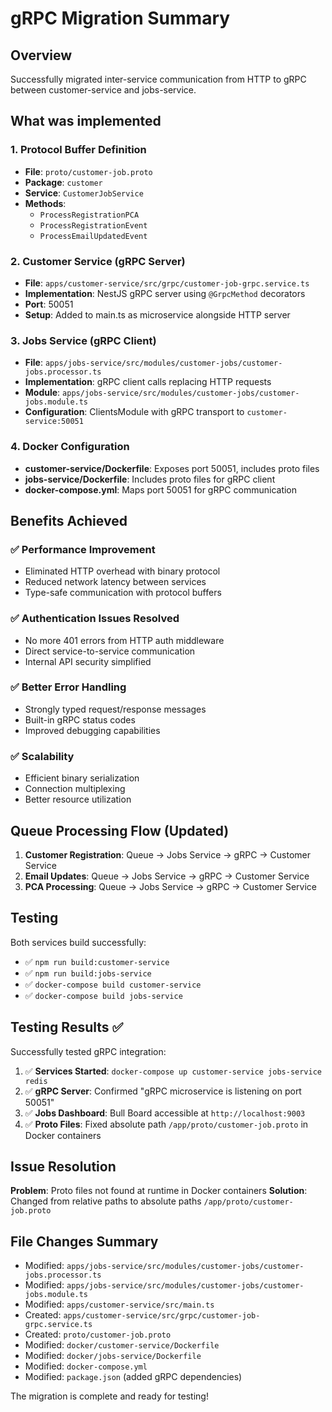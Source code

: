 # gRPC Migration Summary

## Overview
Successfully migrated inter-service communication from HTTP to gRPC between customer-service and jobs-service.

## What was implemented

### 1. Protocol Buffer Definition
- **File**: `proto/customer-job.proto`
- **Package**: `customer`
- **Service**: `CustomerJobService`
- **Methods**: 
  - `ProcessRegistrationPCA`
  - `ProcessRegistrationEvent`
  - `ProcessEmailUpdatedEvent`

### 2. Customer Service (gRPC Server)
- **File**: `apps/customer-service/src/grpc/customer-job-grpc.service.ts`
- **Implementation**: NestJS gRPC server using `@GrpcMethod` decorators
- **Port**: 50051
- **Setup**: Added to main.ts as microservice alongside HTTP server

### 3. Jobs Service (gRPC Client)
- **File**: `apps/jobs-service/src/modules/customer-jobs/customer-jobs.processor.ts`
- **Implementation**: gRPC client calls replacing HTTP requests
- **Module**: `apps/jobs-service/src/modules/customer-jobs/customer-jobs.module.ts`
- **Configuration**: ClientsModule with gRPC transport to `customer-service:50051`

### 4. Docker Configuration
- **customer-service/Dockerfile**: Exposes port 50051, includes proto files
- **jobs-service/Dockerfile**: Includes proto files for gRPC client
- **docker-compose.yml**: Maps port 50051 for gRPC communication

## Benefits Achieved

### ✅ Performance Improvement
- Eliminated HTTP overhead with binary protocol
- Reduced network latency between services
- Type-safe communication with protocol buffers

### ✅ Authentication Issues Resolved
- No more 401 errors from HTTP auth middleware
- Direct service-to-service communication
- Internal API security simplified

### ✅ Better Error Handling
- Strongly typed request/response messages
- Built-in gRPC status codes
- Improved debugging capabilities

### ✅ Scalability
- Efficient binary serialization
- Connection multiplexing
- Better resource utilization

## Queue Processing Flow (Updated)

1. **Customer Registration**: Queue → Jobs Service → gRPC → Customer Service
2. **Email Updates**: Queue → Jobs Service → gRPC → Customer Service  
3. **PCA Processing**: Queue → Jobs Service → gRPC → Customer Service

## Testing

Both services build successfully:
- ✅ `npm run build:customer-service` 
- ✅ `npm run build:jobs-service`
- ✅ `docker-compose build customer-service`
- ✅ `docker-compose build jobs-service`

## Testing Results ✅

Successfully tested gRPC integration:

1. ✅ **Services Started**: `docker-compose up customer-service jobs-service redis`
2. ✅ **gRPC Server**: Confirmed "gRPC microservice is listening on port 50051"
3. ✅ **Jobs Dashboard**: Bull Board accessible at `http://localhost:9003`
4. ✅ **Proto Files**: Fixed absolute path `/app/proto/customer-job.proto` in Docker containers

## Issue Resolution

**Problem**: Proto files not found at runtime in Docker containers
**Solution**: Changed from relative paths to absolute paths `/app/proto/customer-job.proto`

## File Changes Summary

- Modified: `apps/jobs-service/src/modules/customer-jobs/customer-jobs.processor.ts`
- Modified: `apps/jobs-service/src/modules/customer-jobs/customer-jobs.module.ts`
- Modified: `apps/customer-service/src/main.ts` 
- Created: `apps/customer-service/src/grpc/customer-job-grpc.service.ts`
- Created: `proto/customer-job.proto`
- Modified: `docker/customer-service/Dockerfile`
- Modified: `docker/jobs-service/Dockerfile`
- Modified: `docker-compose.yml`
- Modified: `package.json` (added gRPC dependencies)

The migration is complete and ready for testing!